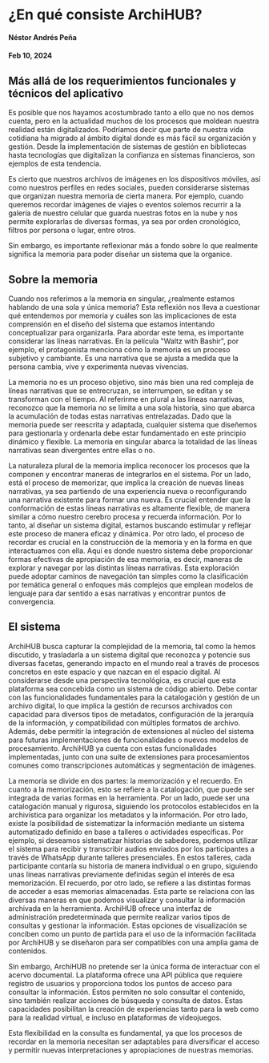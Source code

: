 # ¿En qué consiste ArchiHUB?

#### Néstor Andrés Peña
#### Feb 10, 2024

## Más allá de los requerimientos funcionales y técnicos del aplicativo

Es posible que nos hayamos acostumbrado tanto a ello que no nos demos cuenta, pero en la actualidad muchos de los procesos que moldean nuestra realidad están digitalizados. Podríamos decir que parte de nuestra vida cotidiana ha migrado al ámbito digital donde es más fácil su organización y gestión. Desde la implementación de sistemas de gestión en bibliotecas hasta tecnologías que digitalizan la confianza en sistemas financieros, son ejemplos de esta tendencia.

Es cierto que nuestros archivos de imágenes en los dispositivos móviles, así como nuestros perfiles en redes sociales, pueden considerarse sistemas que organizan nuestra memoria de cierta manera. Por ejemplo, cuando queremos recordar imágenes de viajes o eventos solemos recurrir a la galería de nuestro celular que guarda nuestras fotos en la nube y nos permite explorarlas de diversas formas, ya sea por orden cronológico, filtros por persona o lugar, entre otros.

Sin embargo, es importante reflexionar más a fondo sobre lo que realmente significa la memoria para poder diseñar un sistema que la organice.

## Sobre la memoria

Cuando nos referimos a la memoria en singular, ¿realmente estamos hablando de una sola y única memoria? Esta reflexión nos lleva a cuestionar qué entendemos por memoria y cuáles son las implicaciones de esta comprensión en el diseño del sistema que estamos intentando conceptualizar para organizarla. Para abordar este tema, es importante considerar las líneas narrativas. En la película "Waltz with Bashir", por ejemplo, el protagonista menciona cómo la memoria es un proceso subjetivo y cambiante. Es una narrativa que se ajusta a medida que la persona cambia, vive y experimenta nuevas vivencias.

La memoria no es un proceso objetivo, sino más bien una red compleja de líneas narrativas que se entrecruzan, se interrumpen, se editan y se transforman con el tiempo. Al referirme en plural a las líneas narrativas, reconozco que la memoria no se limita a una sola historia, sino que abarca la acumulación de todas estas narrativas entrelazadas. Dado que la memoria puede ser reescrita y adaptada, cualquier sistema que diseñemos para gestionarla y ordenarla debe estar fundamentado en este principio dinámico y flexible. La memoria en singular abarca la totalidad de las líneas narrativas sean divergentes entre ellas o no.

La naturaleza plural de la memoria implica reconocer los procesos que la componen y encontrar maneras de integrarlos en el sistema. Por un lado, está el proceso de memorizar, que implica la creación de nuevas líneas narrativas, ya sea partiendo de una experiencia nueva o reconfigurando una narrativa existente para formar una nueva. Es crucial entender que la conformación de estas líneas narrativas es altamente flexible, de manera similar a cómo nuestro cerebro procesa y recuerda información. Por lo tanto, al diseñar un sistema digital, estamos buscando estimular y reflejar este proceso de manera eficaz y dinámica. Por otro lado, el proceso de recordar es crucial en la construcción de la memoria y en la forma en que interactuamos con ella. Aquí es donde nuestro sistema debe proporcionar formas efectivas de apropiación de esa memoria, es decir, maneras de explorar y navegar por las distintas líneas narrativas. Esta exploración puede adoptar caminos de navegación tan simples como la clasificación por temática general o enfoques más complejos que emplean modelos de lenguaje para dar sentido a esas narrativas y encontrar puntos de convergencia.

## El sistema

ArchiHUB busca capturar la complejidad de la memoria, tal como la hemos discutido, y trasladarla a un sistema digital que reconozca y potencie sus diversas facetas, generando impacto en el mundo real a través de procesos concretos en este espacio y que nazcan en el espacio digital. Al considerarse desde una perspectiva tecnológica, es crucial que esta plataforma sea concebida como un sistema de código abierto. Debe contar con las funcionalidades fundamentales para la catalogación y gestión de un archivo digital, lo que implica la gestión de recursos archivados con capacidad para diversos tipos de metadatos, configuración de la jerarquía de la información, y compatibilidad con múltiples formatos de archivo. Además, debe permitir la integración de extensiones al núcleo del sistema para futuras implementaciones de funcionalidades o nuevos modelos de procesamiento. ArchiHUB ya cuenta con estas funcionalidades implementadas, junto con una suite de extensiones para procesamientos comunes como transcripciones automáticas y segmentación de imágenes.

La memoria se divide en dos partes: la memorización y el recuerdo. En cuanto a la memorización, esto se refiere a la catalogación, que puede ser integrada de varias formas en la herramienta. Por un lado, puede ser una catalogación manual y rigurosa, siguiendo los protocolos establecidos en la archivística para organizar los metadatos y la información. Por otro lado, existe la posibilidad de sistematizar la información mediante un sistema automatizado definido en base a talleres o actividades específicas. Por ejemplo, si deseamos sistematizar historias de sabedores, podemos utilizar el sistema para recibir y transcribir audios enviados por los participantes a través de WhatsApp durante talleres presenciales. En estos talleres, cada participante contaría su historia de manera individual o en grupo, siguiendo unas líneas narrativas previamente definidas según el interés de esa memorización. El recuerdo, por otro lado, se refiere a las distintas formas de acceder a esas memorias almacenadas. Esta parte se relaciona con las diversas maneras en que podemos visualizar y consultar la información archivada en la herramienta. ArchiHUB ofrece una interfaz de administración predeterminada que permite realizar varios tipos de consultas y gestionar la información. Estas opciones de visualización se conciben como un punto de partida para el uso de la información facilitada por ArchiHUB y se diseñaron para ser compatibles con una amplia gama de contenidos.

Sin embargo, ArchiHUB no pretende ser la única forma de interactuar con el acervo documental. La plataforma ofrece una API pública que requiere registro de usuarios y proporciona todos los puntos de acceso para consultar la información. Estos permiten no solo consultar el contenido, sino también realizar acciones de búsqueda y consulta de datos. Estas capacidades posibilitan la creación de experiencias tanto para la web como para la realidad virtual, e incluso en plataformas de videojuegos.

Esta flexibilidad en la consulta es fundamental, ya que los procesos de recordar en la memoria necesitan ser adaptables para diversificar el acceso y permitir nuevas interpretaciones y apropiaciones de nuestras memorias.